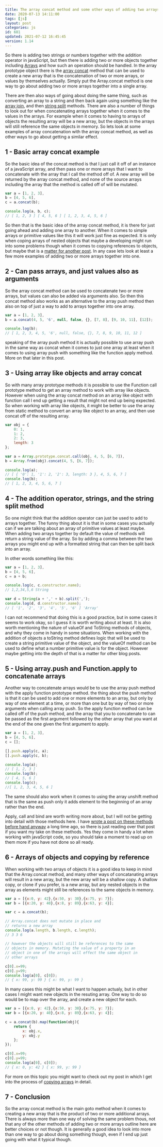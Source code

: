 ```yaml
---
title: The array concat method and some other ways of adding two arrays together
date: 2020-07-13 14:11:00
tags: [js]
layout: post
categories: js
id: 681
updated: 2021-07-12 16:45:45
version: 1.14
---
```


So there is adding two strings or numbers together with the addition operator in javaScript, but then there is adding two or more objects together including [Arrays](/2018/12/10/js-array/) and how such an operation should be handled. In the array prototype object there is the [array concat](https://developer.mozilla.org/en-US/docs/Web/JavaScript/Reference/Global_Objects/Array/concat) method that can be used to create a new array that is the concatenation of two or more arrays, or values by themselves actually. Simply put the Array.concat method is one way to go about adding two or more arrays together into a single array. 

There are then also ways of going about doing the same thing, such as converting an array to a string and then back again using something like the [array join](/2020/03/09/js-array-join/), and then [string split](https://developer.mozilla.org/en-US/docs/Web/JavaScript/Reference/Global_Objects/String/split) methods. There are also a number of things to look out for when concatenating arrays together when it comes to the values in the arrays. For example when it comes to having to arrays of objects the resulting array will be a new array, but the objects in the arrays will still reference the same objects in memory. So lets look at some examples of array concatenation with the array concat method, as well as other ways to go about getting a similar effect.

<!-- more -->

## 1 - Basic array concat example

So the basic idea of the concat method is that I just call it off of an instance of a javaScript array, and then pass one or more arrays that I want to concatenate with the array that I call the method off of. A new array will be returned by the array concat method, and none of the source arrays including the array that the method is called off of will be mutated.

```js
var a = [1, 2, 3],
b = [4, 5, 6],
c = a.concat(b);
 
console.log(a, b, c);
// [ 1, 2, 3 ] [ 4, 5, 6 ] [ 1, 2, 3, 4, 5, 6 ]
```

So then that is the basic idea of the array concat method, it is there for just going ahead and adding one array to another. When it comes to simple arrays or primitive values like this it will work just fine as expected. It is only when coping arrays of nested objects that maybe a developing might run into some problems though when it comes to copying references to objects, but maybe that is a [matter for another post](/2017/11/13/js-copying-vs-referencing-objects-in-javascript/). In any case lets look at least a few more examples of adding two or more arrays together into one.

## 2 - Can pass arrays, and just values also as arguments

So the array concat method can be used to concatenate two or more arrays, but values can also be added via arguments also. So then this concat method also works as an alternative to the array push method then also on top of just a way to add to arrays together into one array.

```js
var a = [1, 2, 3],
b = a.concat(4, 5, '6', null, false, {}, [7, 8], [9, 10, 11], [12]);
 
console.log(b);
// [ 1, 2, 3, 4, 5, '6', null, false, {}, 7, 8, 9, 10, 11, 12 ]
```

speaking of the array push method it is actually possible to use array push in the same way as concat when it comes to just one array at least when it comes to using array push with something like the function apply method. More on that later in this post.

## 3 - Using array like objects and array concat

So with many array prototype methods it is possible to use the Function call prototype method to get an array method to work with array like objects. However when using the array concat method on an array like object with function call I end up getting a result that might not end up being expected. So when working with array like objects, it might be better to use the array from static method to convert an array like object to an array, and then use concat off of the resulting array.

```js
var obj = {
    0: 1,
    1: 2,
    2: 3,
    length: 3
};
 
var a = Array.prototype.concat.call(obj, 4, 5, [6, 7]),
b = Array.from(obj).concat(4, 5, [6, 7]);
 
console.log(a);
// [ { '0': 1, '1': 2, '2': 3, length: 3 }, 4, 5, 6, 7 ]
console.log(b);
// [ 1, 2, 3, 4, 5, 6, 7 ]
```

## 4 - The addition operator, strings, and the string split method

So one might think that the addition operator can just be used to add to arrays together. The funny thing about it is that in some cases you actually can if we are talking about an array of primitive values at least maybe. When adding two arrays together by default the value of methods will return a string value of the array. So by adding a comma between the two arrays you might end up with a formatted string that can then be split back into an array.

In other words something like this:

```js
var a = [1, 2, 3],
b = [4, 5, 6],
c = a + b;
 
console.log(c, c.constructor.name);
// 1,2,34,5,6 String
 
var d = String(a + ',' + b).split(',');
console.log(d, d.constructor.name);
// [ '1', '2', '3', '4', '5', '6' ] 'Array'
```

I can not recommend that doing this is a good practice, but in some cases it seems to work okay, so I guess it is worth writing about at least. It is also worth mentioning the nature of valueOf and ToString methods of objects, and why they come in handy in some situations. When working with the addition of objects a toString method defines logic that will be used to create a string primitive value of the object, and the valueOf method can be used to define what a number primitive value is for the object. However maybe getting into the depth of that is a matter for other blog posts.

## 5 - Using array.push and Function.apply to concatenate arrays

Another way to concatenate arrays would be to use the array push method with the apply function prototype method. the thing about the push method is that it can be used to add one or more elements to an array, but only by way of one element at a time, or more than one but by way of two or more arguments when calling array push. So the apply function method can be called off of the push method, and the array that you to concatenate to can be passed as the first argument followed by the other array that you want at the end of the one given the first argument to apply.

```js
var a = [1, 2, 3],
b = [4, 5, 6],
c = [];
 
[].push.apply(c, a);
[].push.apply(c, b);
 
console.log(a);
// [ 1, 2, 3 ]
console.log(b);
// [ 4, 5, 6 ]
console.log(c);
//[ 1, 2, 3, 4, 5, 6 ] 
```

The same should also work when it comes to using the array unshift method that is the same as push only it adds element to the beginning of an array rather than the end.

Apply, call and bind are worth writing more about, but I will not be getting into detail with those methods here. I have [wrote a post on these methods before hand anyway](/2017/09/21/js-call-apply-and-bind/) a long time ago, so there is just reading over that post if you want my take on these methods. Yes they come in handy a lot when working with javaScript code, so you should take a moment to read up on them more if you have not done so all ready.

## 6 - Arrays of objects and copying by reference

When working with two arrays of objects it is a good idea to keep in mind that the Array.concat method, and many other ways of concatanating arrays will result in a new array, but the new array will be a shallow copy. A shallow copy, or clone if you prefer, is a new array, but any nested objects in the array as elements might still be references to the same objects in memory.

```js
var a = [{x:0, y: 42},{x:50, y: 30},{x:75, y: 7}];
var b = [{x:20, y: 40},{x:8, y: 89},{x:63, y: 4}];
 
var c = a.concat(b);
 
// Array.concat does not mutate in place and
// returns a new array
console.log(a.length, b.length, c.length);
// 3 3 6
 
// however the objects will still be references to the same
// objects in memory. Mutating the value of a property in an 
// object in one of the arrays will effect the same object in
// other arrays
 
c[0].x=99;
c[0].y=99;
console.log(a[0], c[0]);
// { x: 99, y: 99 } { x: 99, y: 99 }
```

In many cases this might be what I want to happen actualy, but in other cases I might want new objects in the resuting array. One way to do so would be to map over the array, and create a new object for each.

```js
var a = [{x:0, y: 42},{x:50, y: 30},{x:75, y: 7}];
var b = [{x:20, y: 40},{x:8, y: 89},{x:63, y: 4}];
 
c = a.concat(b).map(function(obj){
    return {
        x: obj.x,
        y: obj.y
    };
});
 
c[0].x=99;
c[0].y=99;
console.log(a[0], c[0]);
// { x: 0, y: 42 } { x: 99, y: 99 }
```

For more on this topic you might want to check out my post in which I get into the process of [copying arrays](/2020/09/03/js-array-copy/) in detail.

## 7 - Conclusion

So the array concat method is the main goto method when it comes to creating a new array that is the product of two or more additional arrays. There is always more than one way of solving the same problem thous, not that any of the other methods of adding two or more arrays outline here are better choices or not though. It is generally a good idea to look into more than one way to go about doing something though, even if I end up just going with what it typical though.
